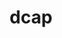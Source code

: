 ---
title: "dcap"
layout: cache
categories: [package, develop]
meta: {"compilers": ["gcc@=11.4.0"], "num_specs": 2, "num_specs_by_stack": {"hep": 2, "root": 2}, "oss": ["ubuntu22.04"], "platforms": ["linux"], "stacks": ["hep", "root"], "targets": ["x86_64_v3"], "versions": ["2.47.14"]}
spec_details: [{"compiler": "gcc@=11.4.0", "hash": "m4lbe7eeopd2q2ezfngox3koviigs632", "os": "ubuntu22.04", "platform": "linux", "size": "-", "stacks": ["hep", "root"], "target": "x86_64_v3", "variants": ["build_system=autotools", "+plugins"], "versions": ["2.47.14"]}, {"compiler": "gcc@=11.4.0", "hash": "mtougsu2diqc4uaudkllasnu364oqsx5", "os": "ubuntu22.04", "platform": "linux", "size": "-", "stacks": ["hep", "root"], "target": "x86_64_v3", "variants": ["build_system=autotools", "+plugins"], "versions": ["2.47.14"]}]
---